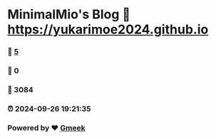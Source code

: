 # MinimalMio's Blog :link: https://yukarimoe2024.github.io 
### :page_facing_up: [5](https://yukarimoe2024.github.io/tag.html) 
### :speech_balloon: 0 
### :hibiscus: 3084 
### :alarm_clock: 2024-09-26 19:21:35 
### Powered by :heart: [Gmeek](https://github.com/Meekdai/Gmeek)
